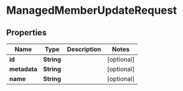 

# ManagedMemberUpdateRequest


## Properties

Name | Type | Description | Notes
------------ | ------------- | ------------- | -------------
**id** | **String** |  |  [optional]
**metadata** | **String** |  |  [optional]
**name** | **String** |  |  [optional]



